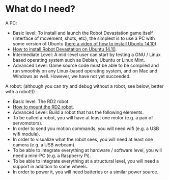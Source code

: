 # What do I need?

A PC:
* Basic level: To install and launch the Robot Devastation game itself (interface of movement, shots, etc), the simplest is to use a PC with some version of Ubuntu ([here a video of how to install Ubuntu 14.10](https://www.youtube.com/watch?v=Iez8JyCd8ts)).
 * [How to install Robot Devastation on Ubuntu 14.10](http://asrob.uc3m.es/index.php/C%C3%B3mo_instalar_Robot_Devastation_sobre_Ubuntu_14.10).
* Intermediate Level: A mid-level user can start by testing a GNU / Linux based operating system such as Debian, Ubuntu or Linux Mint.
* Advanced Level: Game source code must be able to be compiled and run smoothly on any Linux-based operating system, and on Mac and Windows as well. However, we have not yet succeeded.

A robot: (although you can try and debug without a robot, see below, better with a robot!))
* Basic level: The RD2 robot.
 * [How to mount the RD2 robot](http://asrob.uc3m.es/index.php/C%C3%B3mo_montar_el_robot_RD2).
* Advanced Level: Build a robot that has the following elements.
 * To be called a robot, you will have at least one motor (e.g. a pair of servomotors).
 * In order to send you motion commands, you will need wifi (e.g. a USB wifi module).
 * In order to visualize what the robot sees, you will need at least one camera (e.g. a USB webcam).
 * To be able to integrate everything at hardware / software level, you will need a mini-PC (e.g. a Raspberry Pi).
 * To be able to integrate everything at a structural level, you will need a support in addition to some wheels.
 * In order to power it, you will need batteries or a similar power source.
